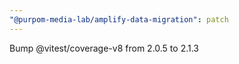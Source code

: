 ```yaml
---
"@purpom-media-lab/amplify-data-migration": patch
---
```


Bump @vitest/coverage-v8 from 2.0.5 to 2.1.3
